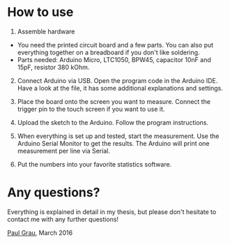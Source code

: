 # How to use

1. Assemble hardware
  - You need the printed circuit board and a few parts. You can also put everything together on a breadboard if you don't like soldering.
  - Parts needed: Arduino Micro, LTC1050, BPW45, capacitor 10nF and 15pF, resistor 380 kOhm.

2. Connect Arduino via USB. Open the program code in the Arduino IDE. Have a look at the file, it has some additional explanations and settings.

3. Place the board onto the screen you want to measure. Connect the trigger pin to the touch screen if you want to use it.

4. Upload the sketch to the Arduino. Follow the program instructions.

5. When everything is set up and tested, start the measurement. Use the Arduino Serial Monitor to get the results. The Arduino will print one measurement per line via Serial.

6. Put the numbers into your favorite statistics software.

# Any questions?

Everything is explained in detail in my thesis, but please don't hesitate to contact me with any further questions!

[Paul Grau](http://graycoding.com), March 2016
